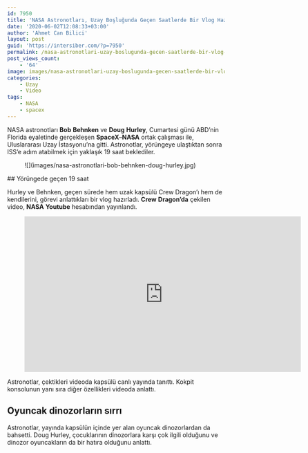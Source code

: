 ```yaml
---
id: 7950
title: 'NASA Astronotları, Uzay Boşluğunda Geçen Saatlerde Bir Vlog Hazırladı'
date: '2020-06-02T12:08:33+03:00'
author: 'Ahmet Can Bilici'
layout: post
guid: 'https://intersiber.com/?p=7950'
permalink: /nasa-astronotlari-uzay-boslugunda-gecen-saatlerde-bir-vlog-hazirladi/
post_views_count:
    - '64'
image: images/nasa-astronotlari-uzay-boslugunda-gecen-saatlerde-bir-vlog-hazirladi.png
categories:
    - Uzay
    - Video
tags:
    - NASA
    - spacex
---
```


NASA astronotları **Bob** **Behnken** ve **Doug** **Hurley**, Cumartesi günü ABD’nin Florida eyaletinde gerçekleşen **SpaceX**–**NASA** ortak çalışması ile, Uluslararası Uzay İstasyonu’na gitti. Astronotlar, yörüngeye ulaştıktan sonra ISS’e adım atabilmek için yaklaşık 19 saat beklediler.

<figure class="wp-block-image size-large">![](images/nasa-astronotlari-bob-behnken-doug-hurley.jpg)</figure>## Yörüngede geçen 19 saat

Hurley ve Behnken, geçen sürede hem uzak kapsülü Crew Dragon’ı hem de kendilerini, görevi anlattıkları bir vlog hazırladı. **Crew** **Dragon’da** çekilen video, **NASA** **Youtube** hesabından yayınlandı.

<figure class="wp-block-embed-youtube wp-block-embed is-type-video is-provider-youtube wp-embed-aspect-16-9 wp-has-aspect-ratio"><div class="wp-block-embed__wrapper"><span class="embed-youtube" style="text-align:center; display: block;"><iframe allowfullscreen="true" class="youtube-player" height="360" src="https://www.youtube.com/embed/llbIzbOStt4?version=3&rel=1&fs=1&autohide=2&showsearch=0&showinfo=1&iv_load_policy=1&wmode=transparent" style="border:0;" width="640"></iframe></span></div></figure>Astronotlar, çektikleri videoda kapsülü canlı yayında tanıttı. Kokpit konsolunun yanı sıra diğer özellikleri videoda anlattı.

## Oyuncak dinozorların sırrı

Astronotlar, yayında kapsülün içinde yer alan oyuncak dinozorlardan da bahsetti. Doug Hurley, çocuklarının dinozorlara karşı çok ilgili olduğunu ve dinozor oyuncakların da bir hatıra olduğunu anlattı.
